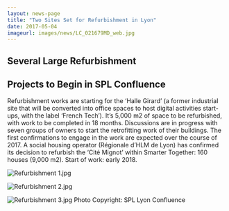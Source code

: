 ```yaml
---
layout: news-page
title: "Two Sites Set for Refurbishment in Lyon"
date: 2017-05-04
imageurl: images/news/LC_021679MD_web.jpg
---
```


<div class="multiline">
<h2><span class="ornament-news">Several Large Refurbishment</span></h2>
<h2><span class="ornament-news">Projects to Begin in SPL Confluence</span></h2>
</div>

Refurbishment works are starting for the ‘Halle Girard’ (a former industrial site that will be converted into office spaces to host digital activities start-ups, with the label ‘French Tech’). It’s 5,000 m2 of space to be refurbished, with work to be completed in 18 months. Discussions are in progress with seven groups of owners to start the retrofitting work of their buildings. The first confirmations to engage in the work are expected over the course of 2017. A social housing operator (Régionale d’HLM de Lyon) has confirmed its decision to refurbish the ‘Cité Mignot’ within Smarter Together: 160 houses (9,000 m2). Start of work: early 2018.

![Refurbishment 1.jpg]({{site.baseurl}}images/news/IMG_8193_web.jpg)

![Refurbishment 2.jpg]({{site.baseurl}}images/news/LC_021679MD_web.jpg)

![Refurbishment 3.jpg]({{site.baseurl}}images/news/LC_023910MD_web.jpg)
Photo Copyright: SPL Lyon Confluence
